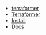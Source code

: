 * [<span class="icon terraformer">terraformer</span>](/)
* [Terraformer](/)
* [Install](https://github.com/Esri/Terraformer)
* [Docs](/)